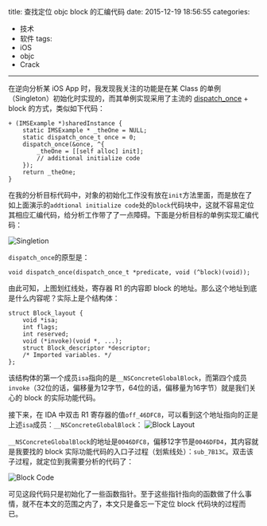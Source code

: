 title: 查找定位 objc block 的汇编代码
date: 2015-12-19 18:56:55
categories:
  - 技术
  - 软件
tags:
  - iOS
  - objc
  - Crack
---

在逆向分析某 iOS App 时，我发现我关注的功能是在某 Class 的单例（Singleton）初始化时实现的，而其单例实现采用了主流的 [dispatch_once](https://developer.apple.com/library/ios/documentation/Performance/Reference/GCD_libdispatch_Ref/#//apple_ref/c/func/dispatch_once) + block 的方式，类似如下代码：
```objc
+ (IMSExample *)sharedInstance {
    static IMSExample * _theOne = NULL;
    static dispatch_once_t once = 0;
    dispatch_once(&once, ^{
        _theOne = [[self alloc] init];
        // additional initialize code
    });
    return _theOne;
}
```

在我的分析目标代码中，对象的初始化工作没有放在`init`方法里面，而是放在了如上面演示的`addtional initialize code`处的`block`代码块中，这就不容易定位其相应汇编代码，给分析工作带了了一点障碍。下面是分析目标的单例实现汇编代码：

![Singletion](/comm-res/images/2015-12/disassembler-singleton.png)

`dispatch_once`的原型是：
```objc
void dispatch_once(dispatch_once_t *predicate, void (^block)(void));
```
由此可知，上图划红线处，寄存器 R1 的内容即 block 的地址。那么这个地址到底是什么内容呢？实际上是个结构体：
```
struct Block_layout { 
    void *isa; 
    int flags; 
    int reserved; 
    void (*invoke)(void *, ...); 
    struct Block_descriptor *descriptor; 
    /* Imported variables. */ 
}; 
```

该结构体的第一个成员`isa`指向的是`__NSConcreteGlobalBlock`，而第四个成员`invoke`（32位的话，偏移量为12字节，64位的话，偏移量为16字节）就是我们关心的 block 的实际功能代码。

接下来，在 IDA 中双击 R1 寄存器的值`off_46DFC8`，可以看到这个地址指向的正是上述`isa`成员：`__NSConcreteGlobalBlock`：
![Block Layout](/comm-res/images/2015-12/disassembler-block-layout.png)

`__NSConcreteGlobalBlock`的地址是`0046DFC8`，偏移12字节是`0046DFD4`，其内容就是我要找的 block 实际功能代码的入口子过程（划紫线处）：`sub_7B13C`。双击该子过程，就定位到我需要分析的代码了：

![Block Code](/comm-res/images/2015-12/disassembler-block.png)

可见这段代码只是初始化了一些函数指针。至于这些指针指向的函数做了什么事情，就不在本文的范围之内了，本文只是备忘一下定位 block 代码块的过程而已。
